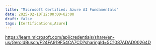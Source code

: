 ```yaml
---
title: "Microsoft Certified: Azure AI Fundamentals"
date: 2025-02-10T12:00:00+02:00
draft: false
tags: [Certifications,Azure]
---
```

https://learn.microsoft.com/api/credentials/share/en-us/GeroldBusch/F24FA919F54CA7CD?sharingId=5C1087ADAD00264D